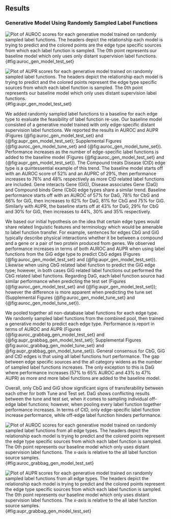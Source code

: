 ## Results

### Generative Model Using Randomly Sampled Label Functions
![
Plot of AUROC scores for each generative model trained on randomly sampled label functions.
The headers depict the relationship each model is trying to predict and the colored points are the edge type specific sources from which each label function is sampled.
The 0th point represents our baseline model which only uses only distant supervision label functions.
](https://raw.githubusercontent.com/danich1/snorkeling/86037d185a299a1f6dd4dd68605073849c72af6f/figures/label_sampling_experiment/transfer_test_set_auroc.png){#fig:auroc_gen_model_test_set}

![
Plot of AUPR scores for each generative model trained on randomly sampled label functions.
The headers depict the relationship each model is trying to predict and the colored points represent the edge type specific sources from which each label function is sampled.
The 0th point represents our baseline model which only uses distant supervision label functions.
](https://raw.githubusercontent.com/danich1/snorkeling/86037d185a299a1f6dd4dd68605073849c72af6f/figures/label_sampling_experiment/transfer_test_set_aupr.png){#fig:aupr_gen_model_test_set}

We added randomly sampled label functions to a baseline for each edge type to evaluate the feasibility of label function re-use.
Our baseline model consisted of a generative model trained with only edge-specific distant supervision label functions.
We reported the results in AUROC and AUPR (Figures {@fig:auroc_gen_model_test_set} and {@fig:aupr_gen_model_test_set}; Supplemental Figures {@fig:auroc_gen_model_tune_set} and {@fig:auroc_gen_model_tune_set}).  
Performance increases as the number of edge-specific label functions is added to the baseline model (Figures {@fig:auroc_gen_model_test_set} and {@fig:aupr_gen_model_test_set}). 
The Compound treats Disease (CtD) edge type is a quintessential example of this trend.
The baseline model starts off with an AUROC score of 52% and an AUPRC of 29%, then performance increases to 76% and 48% respectively as more CtD related label functions are included. 
Gene interacts Gene (GiG), Disease associates Gene (DaG) and Compound binds Gene (CbG) edge types share a similar trend.
Baseline performance starts off with an AUROC of 57% for DaG, 78% for CbG and 66% for GiG, then increases to 62% for DaG, 81% for CbG and 75% for GiG.
Similarly with AUPR, the baseline starts off at 43% for DaG, 29% for CbG and 30% for GiG, then increases to 44%, 30% and 35% respectively.

We based our initial hypothesis on the idea that certain edge types would share related linguistic features and terminology which would be amenable to label function transfer.
For example, sentences for edges CbG and GiG typically describe physical interactions whether it be between a compound and a gene or a pair of two protein produced from genes.
We observed performance increases in terms of both AUROC and AUPR when using label functions from the GiG edge type to predict CbG edges (Figures {@fig:auroc_gen_model_test_set} and {@fig:aupr_gen_model_test_set}).
Likewise when using CbG related label function to predict the GiG edge type; however, in both cases GiG related label functions out performed the CbG related label functions.
Regarding DaG, each label function source had similar performance when predicting the test set (Figures {@fig:auroc_gen_model_test_set} and {@fig:aupr_gen_model_test_set}); however the difference is more apparent when predicting the tune set (Supplemental Figures {@fig:auroc_gen_model_tune_set} and {@fig:auroc_gen_model_tune_set}).

We pooled together all non-database label functions for each edge type.
We randomly sampled label functions from the combined pool, then trained a generative model to predict each edge type.
Performance is report in terms of AUROC and AUPR (Figures {@fig:auroc_grabbag_gen_model_test_set} and {@fig:aupr_grabbag_gen_model_test_set}; Supplemental Figures @fig:auroc_grabbag_gen_model_tune_set} and @fig:aupr_grabbag_gen_model_tune_set}).
General consensus for CbG, GiG and CtD edges is that using all label functions hurt performance.
The gap between edge specific sources and the all category widens as the number of sampled label functions increases.
The only exception to this is DaG where performance increases (57% to 65% AUROC and 43% to 47% AUPR) as more and more label functions are added to the baseline model.

Overall, only CbG and GiG show significant signs of transferability between each other for both Tune and Test set.
DaG shows conflicting results between the tune and test set, when it comes to sampling individual off-edge label functions; however, when pooling every label function together performance increases. 
In terms of CtD, only edge-specific label function increase performance, while off-edge label function hinders performance.

![
Plot of AUROC scores for each generative model trained on randomly sampled label functions from all edge types.
The headers depict the relationship each model is trying to predict and the colored points represent the edge type specific sources from which each label function is sampled.
The 0th point represents our baseline model which only uses distant supervision label functions.
The x-axis is relative to the all label function source samples.
](https://raw.githubusercontent.com/danich1/snorkeling/86037d185a299a1f6dd4dd68605073849c72af6f/figures/label_sampling_experiment/all_lf_test_set_auroc.png){#fig:auroc_grabbag_gen_model_test_set}

![
Plot of AUPR scores for each generative model trained on randomly sampled label functions from all edge types.
The headers depict the relationship each model is trying to predict and the colored points represent the edge type specific sources from which each label function is sampled.
The 0th point represents our baseline model which only uses distant supervision label functions.
The x-axis is relative to the all label function source samples.
](https://raw.githubusercontent.com/danich1/snorkeling/86037d185a299a1f6dd4dd68605073849c72af6f/figures/label_sampling_experiment/all_lf_test_set_aupr.png){#fig:aupr_grabbag_gen_model_test_set}
